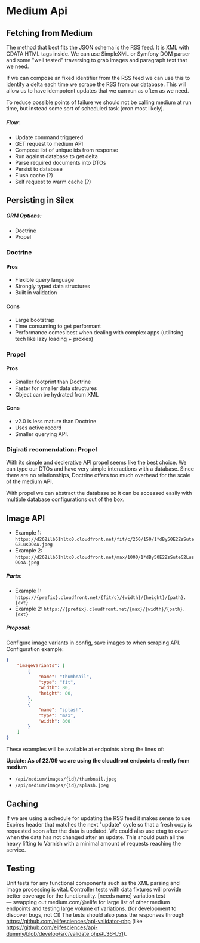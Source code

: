 # Medium Api


## Fetching from Medium
The method that best fits the JSON schema is the RSS feed. It is XML with CDATA HTML tags inside. We can use SimpleXML or Symfony DOM parser and some "well tested" traversing to grab images and paragraph text that we need.

If we can compose an fixed identifier from the RSS feed we can use this to identify a delta each time we scrape the RSS from our database. This will allow us to have idempotent updates that we can run as often as we need.

To reduce possible points of failure we should not be calling medium at run time, but instead some sort of scheduled task (cron most likely).

##### Flow:
- Update command triggered
- GET request to medium API
- Compose list of unique ids from response
- Run against database to get delta
- Parse required documents into DTOs
- Persist to database
- Flush cache (?)
- Self request to warm cache (?)


## Persisting in Silex

##### ORM Options:
- Doctrine
- Propel


### Doctrine

#### Pros
- Flexible query language
- Strongly typed data structures
- Built in validation

#### Cons
- Large bootstrap
- Time consuming to get performant
- Performance comes best when dealing with complex apps (utilitsing tech like lazy loading + proxies)

### Propel

#### Pros
- Smaller footprint than Doctrine
- Faster for smaller data structures
- Object can be hydrated from XML

#### Cons
- v2.0 is less mature than Doctrine
- Uses active record
- Smaller querying API.


### Digirati recomendation: Propel
With its simple and declerative API propel seems like the best choice. We can type our DTOs and have very simple interactions with a database. Since there are no relationships, Doctrine offers too much overhead for the scale of the medium API.

With propel we can abstract the database so it can be accessed easily with multiple database configurations out of the box.


## Image API

- Example 1: `https://d262ilb51hltx0.cloudfront.net/fit/c/250/150/1*dBy50E2ZsSuteG2LusOQoA.jpeg`
- Example 2: `https://d262ilb51hltx0.cloudfront.net/max/1000/1*dBy50E2ZsSuteG2LusOQoA.jpeg`


##### Parts:
- Example 1: `https://{prefix}.cloudfront.net/{fit/c}/{width}/{height}/{path}.{ext}`
- Example 2: `https://{prefix}.cloudfront.net/{max}/{width}/{path}.{ext}`


##### Proposal:
Configure image variants in config, save images to when scraping API. Configuration example:

```json
{
    "imageVariants": [
        {
            "name": "thumbnail",
            "type": "fit",
            "width": 80,
            "height": 80,
        },
        {
            "name": "splash",
            "type": "max",
            "width": 800
        }
    ]
}
```

These examples will be available at endpoints along the lines of:

**Update: As of 22/09 we are using the cloudfront endpoints directly from medium** 

 - `/api/medium/images/{id}/thumbnail.jpeg`
 - `/api/medium/images/{id}/splash.jpeg`


## Caching

If we are using a schedule for updating the RSS feed it makes sense to use Expires header that matches the next "update" cycle so that a fresh copy is requested soon after the data is updated. We could also use etag to cover when the data has not changed after an update. This should push all the heavy lifting to Varnish with a minimal amount of requests reaching the service.


## Testing
Unit tests for any functional components such as the XML parsing and image processing is vital.
Controller tests with data fixtures will provide better coverage for the functionality.
[needs name] variation test — swapping out medium.com/@elife for large list of other medium endpoints and testing large volume of variations. (for development to discover bugs, not CI)
The tests should also pass the responses through https://github.com/elifesciences/api-validator-php (like https://github.com/elifesciences/api-dummy/blob/develop/src/validate.php#L36-L51).


